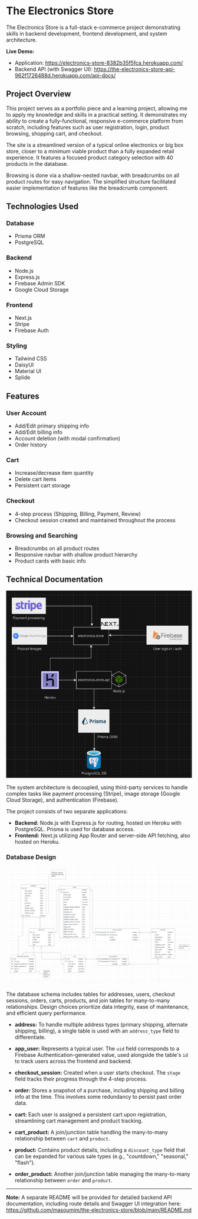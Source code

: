 # The Electronics Store

The Electronics Store is a full-stack e-commerce project demonstrating skills in backend development, frontend development, and system architecture. 

**Live Demo:**

*   Application: https://electronics-store-8382b35f5fca.herokuapp.com/
*   Backend API (with Swagger UI): https://the-electronics-store-api-962f1726488d.herokuapp.com/api-docs/

## Project Overview

This project serves as a portfolio piece and a learning project, allowing me to apply my knowledge and skills in a practical setting. It demonstrates my ability to create a fully-functional, responsive e-commerce platform from scratch, including features such as user registration, login, product browsing, shopping cart, and checkout.

The site is a streamlined version of a typical online electronics or big box store, closer to a minimum viable product than a fully expanded retail experience. It features a focused product category selection with 40 products in the database.

Browsing is done via a shallow-nested navbar, with breadcrumbs on all product routes for easy navigation. The simplified structure facilitated easier implementation of features like the breadcrumb component.

## Technologies Used

### Database

*   Prisma ORM
*   PostgreSQL

### Backend

*   Node.js
*   Express.js
*   Firebase Admin SDK
*   Google Cloud Storage

### Frontend

*   Next.js
*   Stripe
*   Firebase Auth

### Styling

*   Tailwind CSS
*   DaisyUI
*   Material UI
*   Splide

## Features

### User Account

*   Add/Edit primary shipping info
*   Add/Edit billing info
*   Account deletion (with modal confirmation)
*   Order history

### Cart

*   Increase/decrease item quantity
*   Delete cart items
*   Persistent cart storage

### Checkout

*   4-step process (Shipping, Billing, Payment, Review)
*   Checkout session created and maintained throughout the process

### Browsing and Searching

*   Breadcrumbs on all product routes
*   Responsive navbar with shallow product hierarchy
*   Product cards with basic info

## Technical Documentation

![Image of system architecture](./readme_imgs/chart.png)

The system architecture is decoupled, using third-party services to handle complex tasks like payment processing (Stripe), image storage (Google Cloud Storage), and authentication (Firebase).

The project consists of two separate applications:

*   **Backend:** Node.js with Express.js for routing, hosted on Heroku with PostgreSQL. Prisma is used for database access.
*   **Frontend:** Next.js utilizing App Router and server-side API fetching, also hosted on Heroku.

### Database Design

![Database Schema](./readme_imgs/db.png)

The database schema includes tables for addresses, users, checkout sessions, orders, carts, products, and join tables for many-to-many relationships. Design choices prioritize data integrity, ease of maintenance, and efficient query performance.

*   **address:** To handle multiple address types (primary shipping, alternate shipping, billing), a single table is used with an `address_type` field to differentiate.

*   **app_user:** Represents a typical user. The `uid` field corresponds to a Firebase Authentication-generated value, used alongside the table's `id` to track users across the frontend and backend.

*   **checkout_session:** Created when a user starts checkout. The `stage` field tracks their progress through the 4-step process.

*   **order:** Stores a snapshot of a purchase, including shipping and billing info at the time. This involves some redundancy to persist past order data.

*   **cart:** Each user is assigned a persistent cart upon registration, streamlining cart management and product tracking.

*   **cart_product:** A join/junction table handling the many-to-many relationship between `cart` and `product`.

*   **product:** Contains product details, including a `discount_type` field that can be expanded for various sale types (e.g., "countdown," "seasonal," "flash").

*   **order_product:** Another join/junction table managing the many-to-many relationship between `order` and `product`.

---

**Note:** A separate README will be provided for detailed backend API documentation, including route details and Swagger UI integration here: https://github.com/masoumim/the-electronics-store/blob/main/README.md
